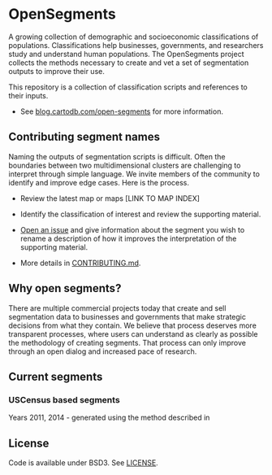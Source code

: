 # OpenSegments

A growing collection of demographic and socioeconomic classifications of populations. Classifications help businesses, governments, and researchers study and understand human populations. The OpenSegments project collects the methods necessary to create and vet a set of segmentation outputs to improve their use.

This repository is a collection of classification scripts and references to their inputs.

- See [blog.cartodb.com/open-segments](http://blog.cartodb.com/open-segments/) for more information.

## Contributing segment names

Naming the outputs of segmentation scripts is difficult. Often the boundaries between two multidimensional clusters are challenging to interpret through simple language. We invite members of the community to identify and improve edge cases. Here is the process.

- Review the latest map or maps [LINK TO MAP INDEX]

- Identify the classification of interest and review the supporting material.

- [Open an issue](https://github.com/CartoDB/open-segments/issues/new) and give information about the segment you wish to rename a description of how it improves the interpretation of the supporting material.

- More details in [CONTRIBUTING.md](CONTRIBUTING.md).

## Why open segments?

There are multiple commercial projects today that create and sell segmentation data to businesses and governments that make strategic decisions from what they contain. We believe that process deserves more transparent processes, where users can understand as clearly as possible the methodology of creating segments. That process can only improve through an open dialog and increased pace of research.

## Current segments 

### USCensus based segments 

Years 2011, 2014 - generated using the method described in 

## License

Code is available under BSD3. See [LICENSE](LICENSE).
